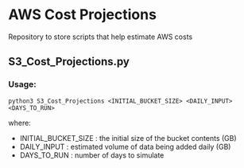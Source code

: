 # AWS Cost Projections
Repository to store scripts that help estimate AWS costs

## S3_Cost_Projections.py
### Usage:
`python3 S3_Cost_Projections <INITIAL_BUCKET_SIZE> <DAILY_INPUT> <DAYS_TO_RUN>`

where:
- INITIAL_BUCKET_SIZE : the initial size of the bucket contents (GB)
- DAILY_INPUT : estimated volume of data being added daily (GB)
- DAYS_TO_RUN : number of days to simulate 
